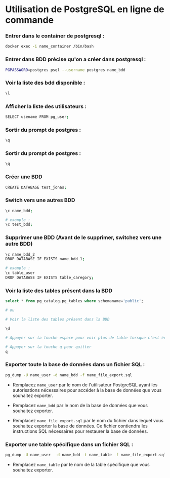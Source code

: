 # Utilisation de PostgreSQL en ligne de commande

### Entrer dans le container de postgresql : 
```bash
docker exec -i name_container /bin/bash
```

### Entrer dans BDD précise qu'on a créer dans postgresql : 
```bash
PGPASSWORD=postgres psql --username postgres name_bdd
```

### Voir la liste des bdd disponible :
```bash
\l
```

### Afficher la liste des utilisateurs :
```bash
SELECT usename FROM pg_user;
```

### Sortir du prompt de postgres :
```bash
\q
```

### Sortir du prompt de postgres :
```bash
\q
```

### Créer une BDD
```bash
CREATE DATABASE test_jonas;
```

### Switch vers une autres BDD
```bash
\c name_bdd;

# exemple :
\c test_bdd;
```


### Supprimer une BDD (Avant de le supprimer, switchez vers une autre BDD)
```bash
\c name_bdd_2
DROP DATABASE IF EXISTS name_bdd_1;

# exemple :
\c table_user
DROP DATABASE IF EXISTS table_caregory;
```


### Voir la liste des tables présent dans la BDD
```sql
select * from pg_catalog.pg_tables where schemaname='public';
```

```bash
# ou

# Voir la liste des tables présent dans la BDD

\d

# Appuyer sur la touche espace pour voir plus de table lorsque c'est écrit --- more ---

# Appuyer sur la touche q pour quitter
q
```

### Exporter toute la base de données dans un fichier SQL :
```bash
pg_dump -U name_user -d name_bdd -f name_file_export.sql
```

- Remplacez `name_user` par le nom de l'utilisateur PostgreSQL ayant les autorisations nécessaires pour accéder à la base de données que vous souhaitez exporter.

- Remplacez `name_bdd` par le nom de la base de données que vous souhaitez exporter.

- Remplacez `name_file_export.sql` par le nom du fichier dans lequel vous souhaitez exporter la base de données. Ce fichier contiendra les instructions SQL nécessaires pour restaurer la base de données.

### Exporter une table spécifique dans un fichier SQL :
```bash
pg_dump -U name_user  -d name_bdd -t name_table -f name_file_export.sql
```

- Remplacez `name_table` par le nom de la table spécifique que vous souhaitez exporter.